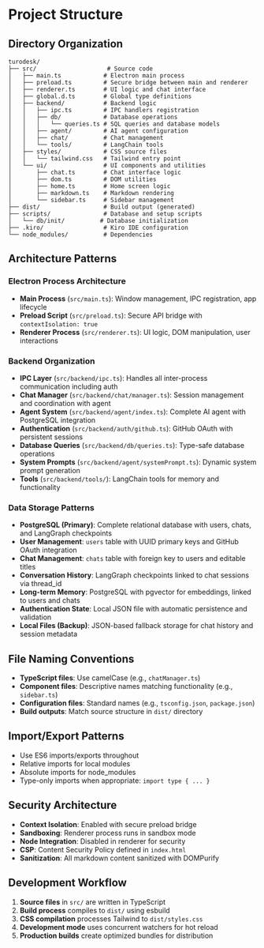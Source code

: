 # Project Structure

## Directory Organization

```
turodesk/
├── src/                    # Source code
│   ├── main.ts            # Electron main process
│   ├── preload.ts         # Secure bridge between main and renderer
│   ├── renderer.ts        # UI logic and chat interface
│   ├── global.d.ts        # Global type definitions
│   ├── backend/           # Backend logic
│   │   ├── ipc.ts         # IPC handlers registration
│   │   ├── db/            # Database operations
│   │   │   └── queries.ts # SQL queries and database models
│   │   ├── agent/         # AI agent configuration
│   │   ├── chat/          # Chat management
│   │   └── tools/         # LangChain tools
│   ├── styles/            # CSS source files
│   │   └── tailwind.css   # Tailwind entry point
│   └── ui/                # UI components and utilities
│       ├── chat.ts        # Chat interface logic
│       ├── dom.ts         # DOM utilities
│       ├── home.ts        # Home screen logic
│       ├── markdown.ts    # Markdown rendering
│       └── sidebar.ts     # Sidebar management
├── dist/                  # Build output (generated)
├── scripts/               # Database and setup scripts
│   └── db/init/          # Database initialization
├── .kiro/                 # Kiro IDE configuration
└── node_modules/          # Dependencies
```

## Architecture Patterns

### Electron Process Architecture
- **Main Process** (`src/main.ts`): Window management, IPC registration, app lifecycle
- **Preload Script** (`src/preload.ts`): Secure API bridge with `contextIsolation: true`
- **Renderer Process** (`src/renderer.ts`): UI logic, DOM manipulation, user interactions

### Backend Organization
- **IPC Layer** (`src/backend/ipc.ts`): Handles all inter-process communication including auth
- **Chat Manager** (`src/backend/chat/manager.ts`): Session management and coordination with agent
- **Agent System** (`src/backend/agent/index.ts`): Complete AI agent with PostgreSQL integration
- **Authentication** (`src/backend/auth/github.ts`): GitHub OAuth with persistent sessions
- **Database Queries** (`src/backend/db/queries.ts`): Type-safe database operations
- **System Prompts** (`src/backend/agent/systemPrompt.ts`): Dynamic system prompt generation
- **Tools** (`src/backend/tools/`): LangChain tools for memory and functionality

### Data Storage Patterns
- **PostgreSQL (Primary)**: Complete relational database with users, chats, and LangGraph checkpoints
- **User Management**: `users` table with UUID primary keys and GitHub OAuth integration
- **Chat Management**: `chats` table with foreign key to users and editable titles
- **Conversation History**: LangGraph checkpoints linked to chat sessions via thread_id
- **Long-term Memory**: PostgreSQL with pgvector for embeddings, linked to users and chats
- **Authentication State**: Local JSON file with automatic persistence and validation
- **Local Files (Backup)**: JSON-based fallback storage for chat history and session metadata

## File Naming Conventions

- **TypeScript files**: Use camelCase (e.g., `chatManager.ts`)
- **Component files**: Descriptive names matching functionality (e.g., `sidebar.ts`)
- **Configuration files**: Standard names (e.g., `tsconfig.json`, `package.json`)
- **Build outputs**: Match source structure in `dist/` directory

## Import/Export Patterns

- Use ES6 imports/exports throughout
- Relative imports for local modules
- Absolute imports for node_modules
- Type-only imports when appropriate: `import type { ... }`

## Security Architecture

- **Context Isolation**: Enabled with secure preload bridge
- **Sandboxing**: Renderer process runs in sandbox mode
- **Node Integration**: Disabled in renderer for security
- **CSP**: Content Security Policy defined in `index.html`
- **Sanitization**: All markdown content sanitized with DOMPurify

## Development Workflow

1. **Source files** in `src/` are written in TypeScript
2. **Build process** compiles to `dist/` using esbuild
3. **CSS compilation** processes Tailwind to `dist/styles.css`
4. **Development mode** uses concurrent watchers for hot reload
5. **Production builds** create optimized bundles for distribution